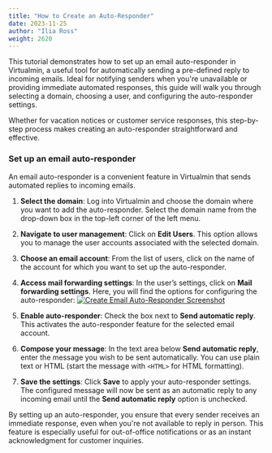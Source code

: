 ```yaml
---
title: "How to Create an Auto-Responder"
date: 2023-11-25
author: "Ilia Ross"
weight: 2620
---
```

This tutorial demonstrates how to set up an email auto-responder in Virtualmin, a useful tool for automatically sending a pre-defined reply to incoming emails. Ideal for notifying senders when you're unavailable or providing immediate automated responses, this guide will walk you through selecting a domain, choosing a user, and configuring the auto-responder settings. 

Whether for vacation notices or customer service responses, this step-by-step process makes creating an auto-responder straightforward and effective.

### Set up an email auto-responder

An email auto-responder is a convenient feature in Virtualmin that sends automated replies to incoming emails.

1. **Select the domain**: Log into Virtualmin and choose the domain where you want to add the auto-responder. Select the domain name from the drop-down box in the top-left corner of the left menu.

2. **Navigate to user management**: Click on **Edit Users**. This option allows you to manage the user accounts associated with the selected domain.

3. **Choose an email account**: From the list of users, click on the name of the account for which you want to set up the auto-responder.

4. **Access mail forwarding settings**: In the user’s settings, click on **Mail forwarding settings**. Here, you will find the options for configuring the auto-responder:
    [![](/images/docs/screenshots/tutorials/step-by-step/light/create-user-auto-responder.png "Create Email Auto-Responder Screenshot")](/images/docs/screenshots/tutorials/step-by-step/light/create-user-auto-responder.png)

5. **Enable auto-responder**: Check the box next to **Send automatic reply**. This activates the auto-responder feature for the selected email account.

6. **Compose your message**: In the text area below **Send automatic reply**, enter the message you wish to be sent automatically. You can use plain text or HTML (start the message with `<HTML>` for HTML formatting).

7. **Save the settings**: Click **Save** to apply your auto-responder settings. The configured message will now be sent as an automatic reply to any incoming email until the **Send automatic reply** option is unchecked.

By setting up an auto-responder, you ensure that every sender receives an immediate response, even when you're not available to reply in person. This feature is especially useful for out-of-office notifications or as an instant acknowledgment for customer inquiries.




